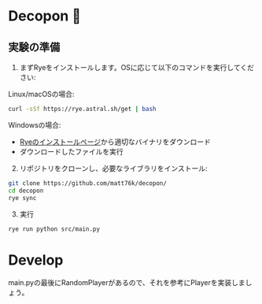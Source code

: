# Decopon 🍊

## 実験の準備

1. まずRyeをインストールします。OSに応じて以下のコマンドを実行してください:

Linux/macOSの場合:
```bash
curl -sSf https://rye.astral.sh/get | bash
```

Windowsの場合:
- [Ryeのインストールページ](https://rye.astral.sh/guide/installation/)から適切なバイナリをダウンロード
- ダウンロードしたファイルを実行

2. リポジトリをクローンし、必要なライブラリをインストール:
```bash
git clone https://github.com/matt76k/decopon/
cd decopon
rye sync
```

3. 実行
```
rye run python src/main.py
```

Develop
===============
main.pyの最後にRandomPlayerがあるので、それを参考にPlayerを実装しましょう。